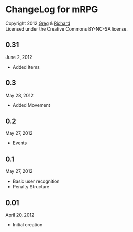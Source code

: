 ChangeLog for mRPG
========
Copyright 2012 [Greg](https://github.com/newtoz) & [Richard](https://github.com/richard4339)  
Licensed under the Creative Commons BY-NC-SA license. 

0.31
--------
June 2, 2012

* Added Items

0.3
--------
May 28, 2012

* Added Movement

0.2
--------
May 27, 2012

* Events

0.1
--------
May 27, 2012

* Basic user recognition
* Penalty Structure

0.01
--------
April 20, 2012

* Initial creation